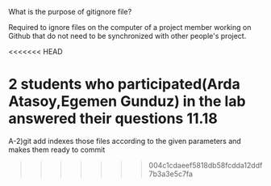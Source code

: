  What is the purpose of gitignore file?

Required to ignore files on the computer of a project member working on Github that do not need to be synchronized with other people's project.

<<<<<<< HEAD

2 students who participated(Arda Atasoy,Egemen Gunduz) in the lab answered their questions 11.18
=======
A-2)git add indexes those files according to the given parameters and makes them ready to commit
>>>>>>> 004c1cdaeef5818db58fcdda12ddf7b3a3e5c7fa
